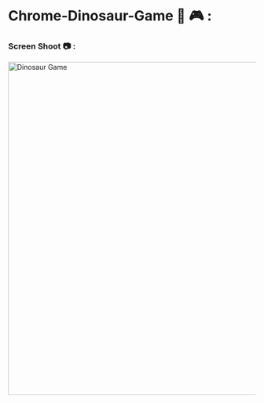 # Chrome-Dinosaur-Game 🦖 🎮 :

### Screen Shoot 📷 : 


<img width="680" alt="Dinosaur Game" src="https://github.com/moadhamousti/Chrome-Dinosaur-Game/assets/118165767/7ef25251-6a04-4648-a01e-f61c85486ed5">


